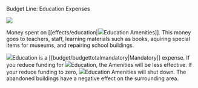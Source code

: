 Budget Line: Education Expenses

![](docs/images/education.png)

Money spent on [[effects/education|![](IconEducation)Education Amenities]]. This money goes to teachers, staff, learning materials such as books, aquiring special items for museums, and repairing school buildings.

![](IconEducation)Education is a [[budget/budgettotalmandatory|Mandatory]] expense. If you reduce funding for ![](IconEducation)Education, the Amenities will be less effective. If your reduce funding to zero, ![](IconEducation)Education Amenities will shut down. The abandoned buildings have a negative effect on the surrounding area.


